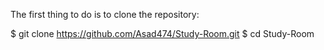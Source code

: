 The first thing to do is to clone the repository:

$ git clone https://github.com/Asad474/Study-Room.git
$ cd Study-Room
